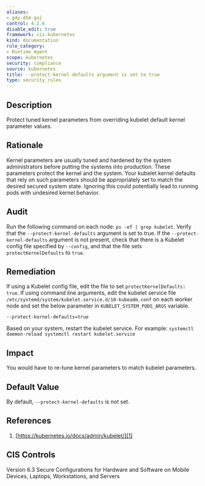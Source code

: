 ```yaml
---
aliases:
- g4y-d5m-gaj
control: 4.2.6
disable_edit: true
framework: cis-kubernetes
kind: documentation
rule_category:
- Runtime Agent
scope: kubernetes
security: compliance
source: kubernetes
title: --protect-kernel-defaults argument is set to true
type: security_rules
---
```


## Description

Protect tuned kernel parameters from overriding kubelet default kernel parameter values.

## Rationale

Kernel parameters are usually tuned and hardened by the system administrators before putting the systems into production. These parameters protect the kernel and the system. Your kubelet kernel defaults that rely on such parameters should be appropriately set to match the desired secured system state. Ignoring this could potentially lead to running pods with undesired kernel behavior.

## Audit

Run the following command on each node: `ps -ef | grep kubelet`. Verify that the `--protect-kernel-defaults` argument is set to true. If the `--protect-kernel-defaults` argument is not present, check that there is a Kubelet config file specified by `--config`, and that the file sets `protectKernelDefaults` to `true`.

## Remediation

If using a Kubelet config file, edit the file to set `protectKernelDefaults: true`. If using command line arguments, edit the kubelet service file `/etc/systemd/system/kubelet.service.d/10-kubeadm.conf` on each worker node and set the below parameter in `KUBELET_SYSTEM_PODS_ARGS` variable.

`--protect-kernel-defaults=true`

Based on your system, restart the kubelet service. For example: `systemctl daemon-reload systemctl restart kubelet.service`

## Impact

You would have to re-tune kernel parameters to match kubelet parameters.

## Default Value

By default, `--protect-kernel-defaults` is not set.

## References

1. [https://kubernetes.io/docs/admin/kubelet/][1]

## CIS Controls

Version 6.3 Secure Configurations for Hardware and Software on Mobile Devices, Laptops, Workstations, and Servers

[1]: https://kubernetes.io/docs/admin/kubelet/
